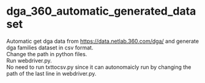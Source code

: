 # dga_360_automatic_generated_dataset
Automatic get dga data from https://data.netlab.360.com/dga/ and generate dga families dataset in csv format.  
Change the path in python files.  
Run webdriver.py.   
No need to run txttocsv.py since it can autonomaicly run by changing the path of the last line in webdriver.py.  
